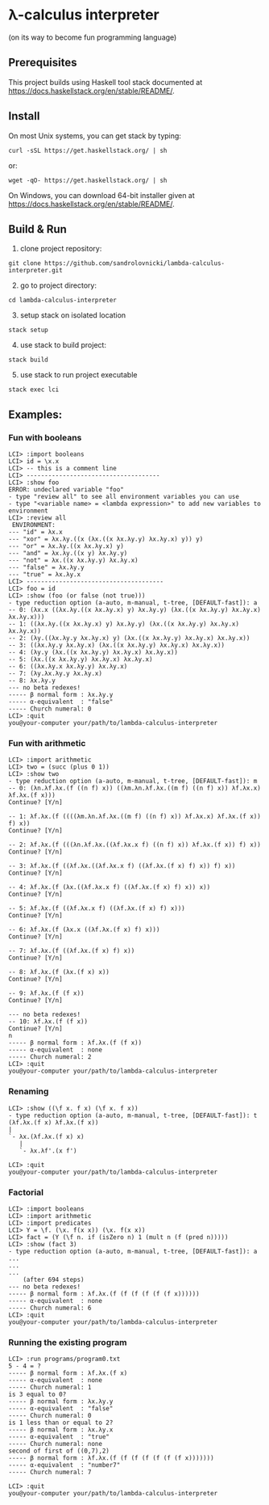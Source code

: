 # λ-calculus interpreter
(on its way to become fun programming language)

## Prerequisites
This project builds using Haskell tool stack documented at https://docs.haskellstack.org/en/stable/README/.

## Install
On most Unix systems, you can get stack by typing:
```
curl -sSL https://get.haskellstack.org/ | sh
```
or:
```
wget -qO- https://get.haskellstack.org/ | sh
```
On Windows, you can download 64-bit installer given at https://docs.haskellstack.org/en/stable/README/.

## Build & Run
1. clone project repository:
```
git clone https://github.com/sandrolovnicki/lambda-calculus-interpreter.git
```
2. go to project directory:
```
cd lambda-calculus-interpreter
```
3. setup stack on isolated location
```
stack setup
```
4. use stack to build project:
```
stack build
```
5. use stack to run project executable
```
stack exec lci
```

## Examples:
### Fun with booleans
```
LCI> :import booleans
LCI> id = \x.x
LCI> -- this is a comment line
LCI> -------------------------------------
LCI> :show foo
ERROR: undeclared variable "foo"
- type "review all" to see all environment variables you can use
- type "<variable name> = <lambda expression>" to add new variables to environment
LCI> :review all
 ENVIRONMENT:
--- "id" = λx.x
--- "xor" = λx.λy.((x (λx.((x λx.λy.y) λx.λy.x) y)) y)
--- "or" = λx.λy.((x λx.λy.x) y)
--- "and" = λx.λy.((x y) λx.λy.y)
--- "not" = λx.((x λx.λy.y) λx.λy.x)
--- "false" = λx.λy.y
--- "true" = λx.λy.x
LCI> --------------------------------------
LCI> foo = id
LCI> :show (foo (or false (not true)))
- type reduction option (a-auto, m-manual, t-tree, [DEFAULT-fast]): a
-- 0: (λx.x ((λx.λy.((x λx.λy.x) y) λx.λy.y) (λx.((x λx.λy.y) λx.λy.x) λx.λy.x)))
-- 1: ((λx.λy.((x λx.λy.x) y) λx.λy.y) (λx.((x λx.λy.y) λx.λy.x) λx.λy.x))
-- 2: (λy.((λx.λy.y λx.λy.x) y) (λx.((x λx.λy.y) λx.λy.x) λx.λy.x))
-- 3: ((λx.λy.y λx.λy.x) (λx.((x λx.λy.y) λx.λy.x) λx.λy.x))
-- 4: (λy.y (λx.((x λx.λy.y) λx.λy.x) λx.λy.x))
-- 5: (λx.((x λx.λy.y) λx.λy.x) λx.λy.x)
-- 6: ((λx.λy.x λx.λy.y) λx.λy.x)
-- 7: (λy.λx.λy.y λx.λy.x)
-- 8: λx.λy.y
--- no beta redexes!
----- β normal form : λx.λy.y
----- α-equivalent  : "false"
----- Church numeral: 0
LCI> :quit
you@your-computer your/path/to/lambda-calculus-interpreter
```

### Fun with arithmetic
```
LCI> :import arithmetic
LCI> two = (succ (plus 0 1))
LCI> :show two
- type reduction option (a-auto, m-manual, t-tree, [DEFAULT-fast]): m
-- 0: (λn.λf.λx.(f ((n f) x)) ((λm.λn.λf.λx.((m f) ((n f) x)) λf.λx.x) λf.λx.(f x)))
Continue? [Y/n]

-- 1: λf.λx.(f ((((λm.λn.λf.λx.((m f) ((n f) x)) λf.λx.x) λf.λx.(f x)) f) x))
Continue? [Y/n]

-- 2: λf.λx.(f (((λn.λf.λx.((λf.λx.x f) ((n f) x)) λf.λx.(f x)) f) x))
Continue? [Y/n]

-- 3: λf.λx.(f ((λf.λx.((λf.λx.x f) ((λf.λx.(f x) f) x)) f) x))
Continue? [Y/n]

-- 4: λf.λx.(f (λx.((λf.λx.x f) ((λf.λx.(f x) f) x)) x))
Continue? [Y/n]

-- 5: λf.λx.(f ((λf.λx.x f) ((λf.λx.(f x) f) x)))
Continue? [Y/n]

-- 6: λf.λx.(f (λx.x ((λf.λx.(f x) f) x)))
Continue? [Y/n]

-- 7: λf.λx.(f ((λf.λx.(f x) f) x))
Continue? [Y/n]

-- 8: λf.λx.(f (λx.(f x) x))
Continue? [Y/n]

-- 9: λf.λx.(f (f x))
Continue? [Y/n]

--- no beta redexes!
-- 10: λf.λx.(f (f x))
Continue? [Y/n]
n
----- β normal form : λf.λx.(f (f x))
----- α-equivalent  : none
----- Church numeral: 2
LCI> :quit
you@your-computer your/path/to/lambda-calculus-interpreter
```

### Renaming
```
LCI> :show ((\f x. f x) (\f x. f x))
- type reduction option (a-auto, m-manual, t-tree, [DEFAULT-fast]): t
(λf.λx.(f x) λf.λx.(f x))
|
`- λx.(λf.λx.(f x) x)
   |
   `- λx.λf'.(x f')

LCI> :quit
you@your-computer your/path/to/lambda-calculus-interpreter
```

### Factorial
```
LCI> :import booleans
LCI> :import arithmetic
LCI> :import predicates
LCI> Y = \f. (\x. f(x x)) (\x. f(x x))
LCI> fact = (Y (\f n. if (isZero n) 1 (mult n (f (pred n)))))
LCI> :show (fact 3)
- type reduction option (a-auto, m-manual, t-tree, [DEFAULT-fast]): a
...
...
...
    (after 694 steps)
--- no beta redexes!
----- β normal form : λf.λx.(f (f (f (f (f (f x))))))
----- α-equivalent  : none
----- Church numeral: 6
LCI> :quit
you@your-computer your/path/to/lambda-calculus-interpreter
```
### Running the existing program
```
LCI> :run programs/program0.txt
5 - 4 = ?
----- β normal form : λf.λx.(f x)
----- α-equivalent  : none
----- Church numeral: 1
is 3 equal to 0?
----- β normal form : λx.λy.y
----- α-equivalent  : "false"
----- Church numeral: 0
is 1 less than or equal to 2?
----- β normal form : λx.λy.x
----- α-equivalent  : "true"
----- Church numeral: none
second of first of ((0,7),2)
----- β normal form : λf.λx.(f (f (f (f (f (f (f x)))))))
----- α-equivalent  : "number7"
----- Church numeral: 7

LCI> :quit
you@your-computer your/path/to/lambda-calculus-interpreter
```
